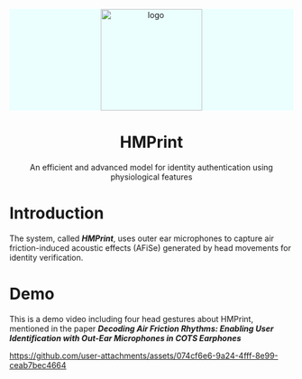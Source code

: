 <p align="center" style="background-color:#EBFFFF">
  <a href="https://xugaoyi.com/" target="_blank" rel="noopener noreferrer">
    <img width="180" src="https://cdn.jsdelivr.net/gh/Cynicism-lab/MyResource@gh-pages/img/hmprint.png" alt="logo">
  </a>
</p>

<h1 align="center">HMPrint</h1>
<p align="center">An efficient and advanced model for identity authentication using physiological features</p>

# Introduction
The system, called **_HMPrint_**, uses outer ear microphones to capture air friction-induced acoustic effects (AFiSe) generated by head movements for identity verification.

# Demo
This is a demo video including four head gestures about HMPrint, mentioned in the paper **_Decoding Air Friction Rhythms: Enabling User Identification with Out-Ear
Microphones in COTS Earphones_**

https://github.com/user-attachments/assets/074cf6e6-9a24-4fff-8e99-ceab7bec4664












